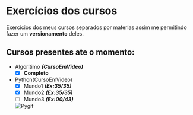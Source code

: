 # Exercícios dos cursos

Exercícios dos meus cursos separados por materias assim me permitindo fazer um **versionamento** deles.

## Cursos presentes ate o momento:

* Algoritimo __*(CursoEmVideo)*__
   - [x] **Completo**
* Python(CursoEmVideo)
   - [x] Mundo1 __*(Ex:35/35)*__
   - [x] Mundo2 __*(Ex:35/35)*__
   - [ ] Mundo3 __*(Ex:00/43)*__
   
   ![Pygif](https://user-images.githubusercontent.com/59977779/125618448-b8b1d72f-0a63-40be-aadb-7de704819969.gif)
